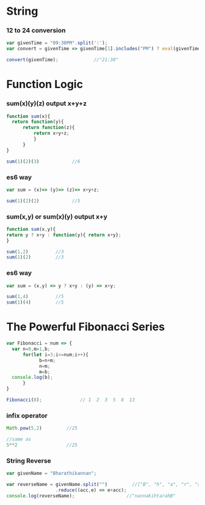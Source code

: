 
# String 

### 12 to 24 conversion
```javascript
var givenTime = "09:30PM".split(':');
var convert = givenTime => givenTime[1].includes("PM") ? eval(givenTime[0]+"+12")+":"+givenTime[1].slice(0, -2) : givenTime[0]+":"+givenTime[1];

convert(givenTime);             //"21:30"
```


# Function Logic

### sum(x)(y)(z)  output x+y+z
```javascript
function sum(x){
  return function(y){
      return function(z){
          return x+y+z;
          }
      }
}

sum(1)(2)(3)            //6 
```
### es6 way
```javascript
var sum = (x)=> (y)=> (z)=> x+y+z;

sum(1)(2)(2)            //5
```

### sum(x,y) or  sum(x)(y)  output x+y

```javascript
function sum(x,y){
return y ? x+y : function(y){ return x+y};
}

sum(1,2)          //3
sum(1)(2)         //3
```

### es6 way

```javascript
var sum = (x,y) => y ? x+y : (y) => x+y;

sum(1,4)          //5
sum(1)(4)         //5
```
# The Powerful Fibonacci Series

```javascript
var Fibonacci = num => {
  var n=0,m=1,b;
      for(let i=3;i<=num;i++){
            b=n+m;
            n=m;
            m=b;
  console.log(b);
      }
}

Fibonacci(8);              // 1  2  3  5  8  13
```

### infix operator
```javascript
Math.pow(5,2)         //25

//same as
5**2                  //25
```

### String Reverse
```javascript
var givenName = "Bharathikannan";

var reverseName = givenName.split("")         //["B", "h", "a", "r", "a", "t", "h", "i", "k", "a", "n", "n", "a", "n"]
                  .reduce((acc,e) => e+acc);
console.log(reverseName);                   //"nannakihtarahB"
```
